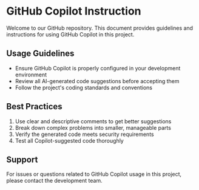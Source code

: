 # GitHub Copilot Instruction

Welcome to our GitHub repository. This document provides guidelines and instructions for using GitHub Copilot in this project.

## Usage Guidelines

- Ensure GitHub Copilot is properly configured in your development environment
- Review all AI-generated code suggestions before accepting them
- Follow the project's coding standards and conventions

## Best Practices

1. Use clear and descriptive comments to get better suggestions
2. Break down complex problems into smaller, manageable parts
3. Verify the generated code meets security requirements
4. Test all Copilot-suggested code thoroughly

## Support

For issues or questions related to GitHub Copilot usage in this project, please contact the development team.